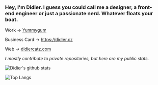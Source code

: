 ### Hey, I'm Didier. I guess you could call me a designer, a front-end engineer or just a passionate nerd. Whatever floats your boat.

Work → [Yummygum](https://github.com/Yummygum/)


Business Card → https://didier.cz


Web → [didiercatz.com](https://didiercatz.com)

_I mostly contribute to private repositories, but here are my public stats._


![Didier's github stats](https://github-readme-stats.vercel.app/api?username=didier)

![Top Langs](https://github-readme-stats.vercel.app/api/top-langs/?username=didier&layout=compact)

